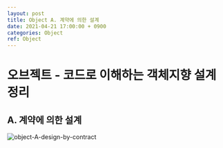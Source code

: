 ```yaml
---
layout: post
title: Object A. 계약에 의한 설계
date: 2021-04-21 17:00:00 + 0900
categories: Object
ref: Object
---
```


# 오브젝트 - 코드로 이해하는 객체지향 설계 정리
## A. 계약에 의한 설계

![object-A-design-by-contract](https://user-images.githubusercontent.com/13375810/115519053-cefde400-a2c3-11eb-84ca-9a478b003d25.png)